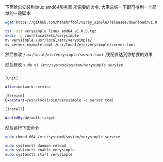
下面给出安装到linux amd64服务器 所需要的命令, 大家总结一下即可得到一个简单的一键脚本


```sh
wget https://github.com/hahahrfool/v2ray_simple/releases/download/v1.0.5/verysimple_linux_amd64_v1.0.5.tgz

tar -xzf verysimple_linux_amd64_v1.0.5.tgz
mkdir -p /usr/local/etc/verysimple
mv verysimple /usr/local/etc/verysimple/
mv server.example.toml /usr/local/etc/verysimple/server.toml

```

然后修改 `/usr/local/etc/verysimple/server.toml` ,使配置达到你想要的效果


然后修改
`sudo vi /etc/systemd/system/verysimple.service`

```sh

[Unit]

After=network.service

[Service]
ExecStart=/usr/local/bin/verysimple -c server.toml

[Install]

WantedBy=default.target
```

然后运行下面命令
```sh
sudo chmod 664 /etc/systemd/system/verysimple.service

sudo systemctl daemon-reload
sudo systemctl enable verysimple
sudo systemctl start verysimple
```

